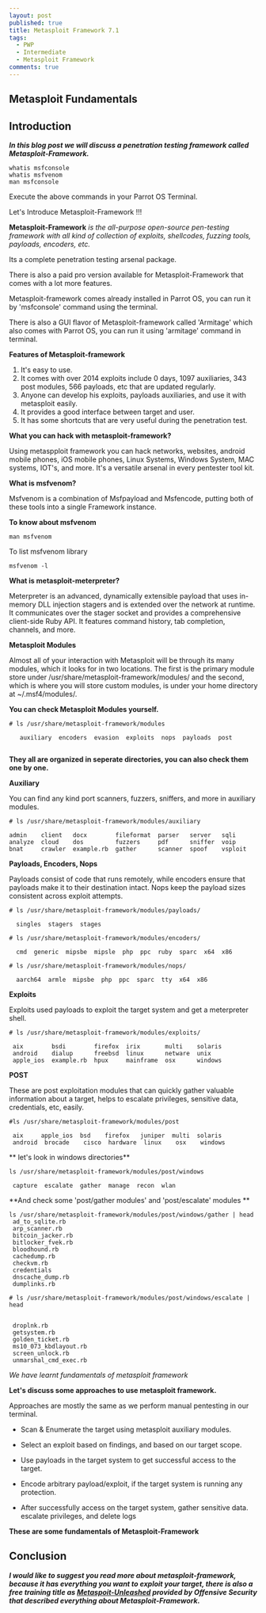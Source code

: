 ```yaml
---
layout: post
published: true
title: Metasploit Framework 7.1
tags:
  - PWP
  - Intermediate
  - Metasploit Framework
comments: true
---
```

## Metasploit Fundamentals


## Introduction

_**In this blog post we will discuss a penetration testing framework called Metasploit-Framework.**_


```
whatis msfconsole
whatis msfvenom
man msfconsole
```

Execute the above commands in your Parrot OS Terminal.

Let's Introduce Metasploit-Framework !!!

**Metasploit-Framework** _is the all-purpose open-source pen-testing framework with all kind of collection of exploits, shellcodes, fuzzing tools, payloads, encoders, etc._

Its a complete penetration testing arsenal package.

There is also a paid pro version available for Metasploit-Framework that comes with a lot more features.


Metasploit-framework comes already installed in Parrot OS, you can run it by 'msfconsole' command using the terminal.

There is also a GUI flavor of Metasploit-framework called 'Armitage' which also comes with Parrot OS, you can run it using 'armitage' command in terminal.


**Features of Metasploit-framework**


1. It's easy to use.
2. It comes with over 2014 exploits include 0 days, 1097 auxiliaries, 343 post modules, 566 payloads, etc that are updated regularly.
3. Anyone can develop his exploits, payloads auxiliaries, and use it with metasploit easily.
4. It provides a good interface between target and user.
5. It has some shortcuts that are very useful during the penetration test.



**What you can hack with metasploit-framework?**

Using metaspploit framework you can hack networks, websites, android mobile phones, iOS mobile phones, Linux Systems, Windows System, MAC systems, IOT's, and more.
It's a versatile arsenal in every pentester tool kit.

**What is msfvenom?**

Msfvenom is a combination of Msfpayload and Msfencode, putting both of these tools into a single Framework instance.

**To know about msfvenom**

```
man msfvenom
```
To list msfvenom library

```
msfvenom -l
```


**What is metasploit-meterpreter?**


Meterpreter is an advanced, dynamically extensible payload that uses in-memory DLL injection stagers and is extended over the network at runtime. It communicates over the stager socket and provides a comprehensive client-side Ruby API. It features command history, tab completion, channels, and more.


**Metasploit Modules**

Almost all of your interaction with Metasploit will be through its many modules, which it looks for in two locations. The first is the primary module store under /usr/share/metasploit-framework/modules/ and the second, which is where you will store custom modules, is under your home directory at ~/.msf4/modules/.

**You can check Metasploit Modules yourself.**
```
# ls /usr/share/metasploit-framework/modules
   
   auxiliary  encoders  evasion  exploits  nops  payloads  post   
 
```

**They all are organized in seperate directories, you can also check them one by one.**


**Auxiliary**

You can find any kind port scanners, fuzzers, sniffers, and more in auxiliary modules.

```
# ls /usr/share/metasploit-framework/modules/auxiliary 

admin	 client   docx	      fileformat  parser   server   sqli
analyze  cloud	  dos	      fuzzers	  pdf	   sniffer  voip
bnat	 crawler  example.rb  gather	  scanner  spoof    vsploit

```

**Payloads, Encoders, Nops**

Payloads consist of code that runs remotely, while encoders ensure that payloads make it to their destination intact. Nops keep the payload sizes consistent across exploit attempts.

```
# ls /usr/share/metasploit-framework/modules/payloads/
  
  singles  stagers  stages

# ls /usr/share/metasploit-framework/modules/encoders/
  
  cmd  generic  mipsbe  mipsle  php  ppc  ruby  sparc  x64  x86

# ls /usr/share/metasploit-framework/modules/nops/
  
  aarch64  armle  mipsbe  php  ppc  sparc  tty  x64  x86

```

**Exploits**

Exploits used payloads to exploit the target system and get a meterpreter shell.

```
# ls /usr/share/metasploit-framework/modules/exploits/

 aix        bsdi        firefox  irix       multi    solaris
 android    dialup      freebsd  linux      netware  unix
 apple_ios  example.rb  hpux     mainframe  osx      windows

```

**POST** 

These are post exploitation modules that can quickly gather valuable information about a target, helps to escalate privileges, sensitive data, credentials, etc, easily.

```
#ls /usr/share/metasploit-framework/modules/post

 aix	 apple_ios  bsd    firefox   juniper  multi  solaris
 android  brocade    cisco  hardware  linux    osx    windows

```

** let's look in windows directories**

```
ls /usr/share/metasploit-framework/modules/post/windows

 capture  escalate  gather  manage  recon  wlan

```
**And check some 'post/gather modules' and 'post/escalate' modules **

```
ls /usr/share/metasploit-framework/modules/post/windows/gather | head
 ad_to_sqlite.rb
 arp_scanner.rb
 bitcoin_jacker.rb
 bitlocker_fvek.rb
 bloodhound.rb
 cachedump.rb
 checkvm.rb
 credentials
 dnscache_dump.rb
 dumplinks.rb

```

```
# ls /usr/share/metasploit-framework/modules/post/windows/escalate | head
 

 droplnk.rb
 getsystem.rb
 golden_ticket.rb
 ms10_073_kbdlayout.rb
 screen_unlock.rb
 unmarshal_cmd_exec.rb

```

_We have learnt fundamentals of metasploit framework_

**Let's discuss some approaches to use metasploit framework.**

Approaches are mostly the same as we perform manual pentesting in our terminal.

* Scan & Enumerate the target using metasploit auxiliary modules.

* Select an exploit based on findings, and based on our target scope.

* Use payloads in the target system to get successful access to the target.

* Encode arbitrary payload/exploit, if the target system is running any protection.

* After successfully access on the target system, gather sensitive data. escalate privileges, and delete logs



**These are some fundamentals of Metasploit-Framework**


## Conclusion

_**I would like to suggest you read more about metasploit-framework, because it has everything you want to exploit your target, there is also a free training title as **[Metaspoit-Unleashed](https://www.offensive-security.com/metasploit-unleashed/)** provided by **Offensive Security** that described everything about Metasploit-Framework.**_
